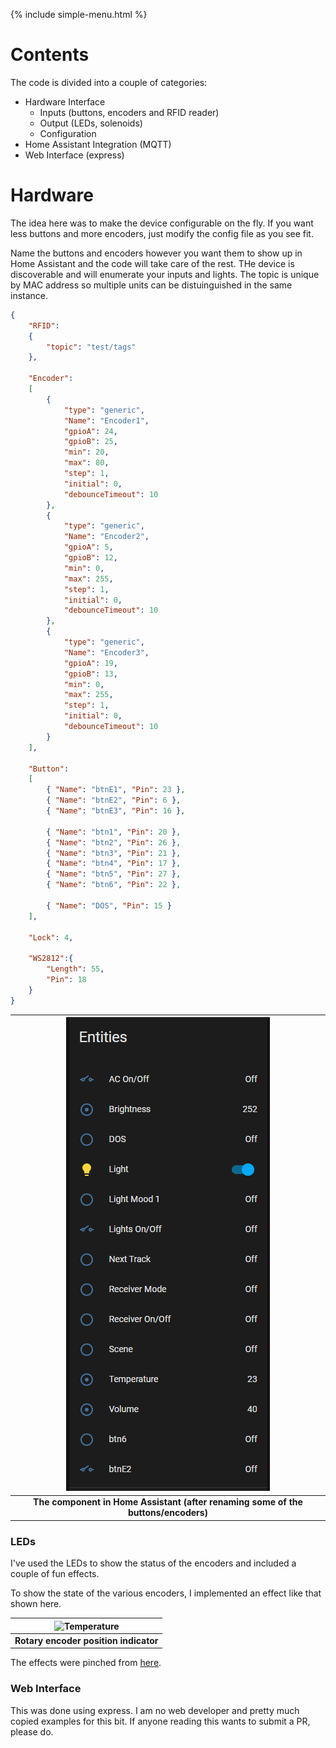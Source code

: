 {% include simple-menu.html %}

# Contents

The code is divided into a couple of categories:

- Hardware Interface
    - Inputs (buttons, encoders and RFID reader)
    - Output (LEDs, solenoids)
    - Configuration
- Home Assistant Integration (MQTT)
- Web Interface (express)

# Hardware

The idea here was to make the device configurable on the fly. If you want less buttons and more encoders, just modify the config file as you see fit.

Name the buttons and encoders however you want them to show up in Home Assistant and the code will take care of the rest. THe device is discoverable and will enumerate your inputs and lights. The topic is unique by MAC address so multiple units can be distuinguished in the same instance.

```json
{
    "RFID":
    {
        "topic": "test/tags"
    },

    "Encoder":
    [
        {
            "type": "generic",
            "Name": "Encoder1",
            "gpioA": 24, 
            "gpioB": 25,
            "min": 20,
            "max": 80,
            "step": 1,
            "initial": 0,
            "debounceTimeout": 10
        },
        {
            "type": "generic",
            "Name": "Encoder2",
            "gpioA": 5, 
            "gpioB": 12,
            "min": 0,
            "max": 255,
            "step": 1,
            "initial": 0,
            "debounceTimeout": 10
        },
        {
            "type": "generic",
            "Name": "Encoder3",
            "gpioA": 19, 
            "gpioB": 13,
            "min": 0,
            "max": 255,
            "step": 1,
            "initial": 0,
            "debounceTimeout": 10
        }
    ],

    "Button":
    [
        { "Name": "btnE1", "Pin": 23 },
        { "Name": "btnE2", "Pin": 6 },
        { "Name": "btnE3", "Pin": 16 },

        { "Name": "btn1", "Pin": 20 },
        { "Name": "btn2", "Pin": 26 },
        { "Name": "btn3", "Pin": 21 },
        { "Name": "btn4", "Pin": 17 },
        { "Name": "btn5", "Pin": 27 },
        { "Name": "btn6", "Pin": 22 },

        { "Name": "DOS", "Pin": 15 }
    ],

    "Lock": 4,

    "WS2812":{
        "Length": 55,
        "Pin": 18
    }
}
```

|![Home Assistant](images/ha.png?raw=true "Home Assistant Component")|
|:--:|
| <b>The component in Home Assistant (after renaming some of the buttons/encoders)</b> |

### LEDs

I've used the LEDs to show the status of the encoders and included a couple of fun effects.

To show the state of the various encoders, I implemented an effect like that shown here.

|![Temperature](images/temperature.gif "Encoder")|
|:--:|
| <b>Rotary encoder position indicator</b> |

The effects were pinched from [here](https://www.tweaking4all.com/hardware/arduino/adruino-led-strip-effects/).

### Web Interface

This was done using express. I am no web developer and pretty much copied examples for this bit. If anyone reading this wants to submit a PR, please do.